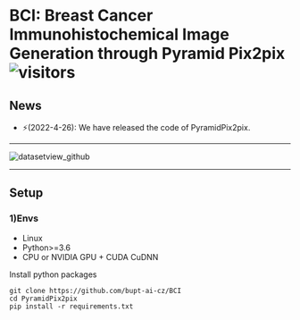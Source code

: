 # BCI: Breast Cancer Immunohistochemical Image Generation through Pyramid Pix2pix ![visitors](https://visitor-badge.glitch.me/badge?page_id=bupt-ai-cz.BCI)

## News
- ⚡(2022-4-26): We have released the code of PyramidPix2pix.
---

![datasetview_github](imgs/datasetpreview.png)

---
## Setup
### 1)Envs
- Linux
- Python>=3.6
- CPU or NVIDIA GPU + CUDA CuDNN

Install python packages
```
git clone https://github.com/bupt-ai-cz/BCI
cd PyramidPix2pix
pip install -r requirements.txt
```
